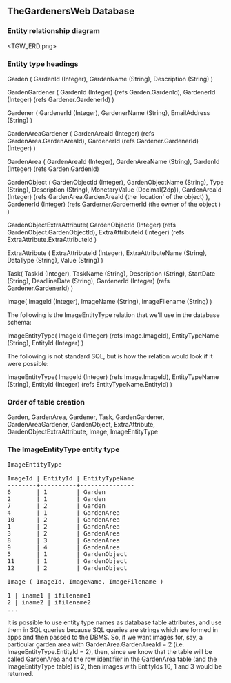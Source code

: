 ## TheGardenersWeb Database

### Entity relationship diagram

<TGW_ERD.png>

### Entity type headings

Garden ( GardenId (Integer), GardenName (String), Description (String) )

GardenGardener ( GardenId (Integer) (refs Garden.GardenId), GardenerId (Integer) (refs Gardener.GardenerId) )

Gardener ( GardenerId (Integer), GardenerName (String), EmailAddress (String) )

GardenAreaGardener ( GardenAreaId (Integer) (refs GardenArea.GardenAreaId), GardenerId (refs Gardener.GardenerId) (Integer) )

GardenArea ( GardenAreaId (Integer), GardenAreaName (String), GardenId (Integer) (refs Garden.GardenId)

GardenObject ( GardenObjectId (Integer), GardenObjectName (String), Type (String), Description (String), MonetaryValue (Decimal(2dp)), GardenAreaId (Integer) (refs GardenArea.GardenAreaId (the 'location' of the object) ), GardenerId (Integer) (refs Garderner.GardernerId (the owner of the object ) )

GardenObjectExtraAttribute( GardenObjectId (Integer) (refs GardenObject.GardenObjectId), ExtraAttributeId (Integer) (refs ExtraAttribute.ExtraAttributeId )

ExtraAttribute ( ExtraAttributeId (Integer), ExtraAttributeName (String), DataType (String), Value (String) )

Task( TaskId (Integer), TaskName (String), Description (String), StartDate (String), DeadlineDate (String), GardenerId (Integer) (refs Gardener.GardenerId) )

Image( ImageId (Integer), ImageName (String), ImageFilename (String) )


The following is the ImageEntityType relation that we'll use in the database schema:

ImageEntityType( ImageId (Integer) (refs Image.ImageId), EntityTypeName (String), EntityId (Integer) )

The following is not standard SQL, but is how the relation would look if it were possible:

ImageEntityType( ImageId (Integer) (refs Image.ImageId), EntityTypeName (String), EntityId (Integer) (refs EntityTypeName.EntityId) )

### Order of table creation

Garden, GardenArea, Gardener, Task, GardenGardener, GardenAreaGardener, GardenObject, ExtraAttribute, GardenObjectExtraAttribute, Image, ImageEntityType

### The ImageEntityType entity type

<pre>
ImageEntityType

ImageId | EntityId | EntityTypeName
--------+----------+---------------
6       | 1        | Garden
2       | 1        | Garden
7       | 2        | Garden
4       | 1        | GardenArea
10      | 2        | GardenArea
1       | 2        | GardenArea
3       | 2        | GardenArea
8       | 3        | GardenArea
9       | 4        | GardenArea
5       | 1        | GardenObject
11      | 1        | GardenObject
12      | 2        | GardenObject

Image ( ImageId, ImageName, ImageFilename )

1 | iname1 | ifilename1
2 | iname2 | ifilename2
...
</pre>

It is possible to use entity type names as database table attributes, and use them in SQL queries because SQL queries are strings which are formed in apps and then passed to the DBMS. So, if we want images for, say, a particular garden area with GardenArea.GardenAreaId = 2 (i.e. ImageEntityType.EntityId = 2), then, since we know that the table will be called GardenArea and the row identifier in the GardenArea table (and the ImageEntityType table) is 2, then images with EntityIds 10, 1 and 3 would be returned.
